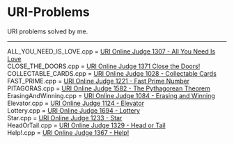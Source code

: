 # URI-Problems
URI problems solved by me.
<hr>

ALL_YOU_NEED_IS_LOVE.cpp = <a href= "https://www.urionlinejudge.com.br/judge/en/problems/view/1307"> URI Online Judge 1307 - All You Need Is Love</a> <br>
CLOSE_THE_DOORS.cpp = <a href= "https://www.urionlinejudge.com.br/judge/en/problems/view/1371">URI Online Judge 1371 Close the Doors! </a> <br>
COLLECTABLE_CARDS.cpp = <a href= "https://www.urionlinejudge.com.br/judge/en/problems/view/1028">URI Online Judge 1028 - Collectable Cards </a> <br>
FAST_PRIME.cpp = <a href= "https://www.urionlinejudge.com.br/judge/en/problems/view/1221"> URI Online Judge 1221 - Fast Prime Number</a> <br>
PITAGORAS.cpp = <a href= "https://www.urionlinejudge.com.br/judge/en/problems/view/1582">URI Online Judge 1582 - The Pythagorean Theorem </a> <br>
ErasingAndWinning.cpp = <a href= "https://www.urionlinejudge.com.br/judge/en/problems/view/1084">URI Online Judge 1084 - Erasing and Winning </a> <br>
Elevator.cpp = <a href= "https://www.urionlinejudge.com.br/judge/en/problems/view/1124">URI Online Judge 1124 - Elevator </a> <br>
Lottery.cpp = <a href= "https://www.urionlinejudge.com.br/judge/en/problems/view/1694">URI Online Judge 1694 - Lottery </a> <br>
Star.cpp = <a href= "https://www.urionlinejudge.com.br/judge/en/problems/view/1233">URI Online Judge 1233 - Star </a> <br>
HeadOrTail.cpp = <a href= "https://www.urionlinejudge.com.br/judge/en/problems/view/1329">URI Online Judge 1329 - Head or Tail </a> <br>
Help!.cpp = <a href= "https://www.urionlinejudge.com.br/judge/en/problems/view/1367">URI Online Judge 1367 - Help! </a> <br>
